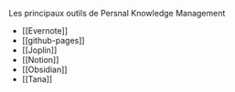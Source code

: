 
Les principaux outils de Persnal Knowledge Management

- [[Evernote]]
- [[github-pages]]
- [[Joplin]]
- [[Notion]]
- [[Obsidian]]
- [[Tana]]